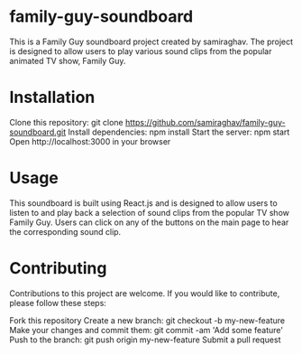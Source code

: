 # family-guy-soundboard


This is a Family Guy soundboard project created by samiraghav. The project is designed to allow users to play various sound clips from the popular animated TV show, Family Guy.


# Installation


Clone this repository: git clone https://github.com/samiraghav/family-guy-soundboard.git
Install dependencies: npm install
Start the server: npm start
Open http://localhost:3000 in your browser


# Usage
This soundboard is built using React.js and is designed to allow users to listen to and play back a selection of sound clips from the popular TV show Family Guy. Users can click on any of the buttons on the main page to hear the corresponding sound clip.


# Contributing
Contributions to this project are welcome. If you would like to contribute, please follow these steps:

Fork this repository
Create a new branch: git checkout -b my-new-feature
Make your changes and commit them: git commit -am 'Add some feature'
Push to the branch: git push origin my-new-feature
Submit a pull request
